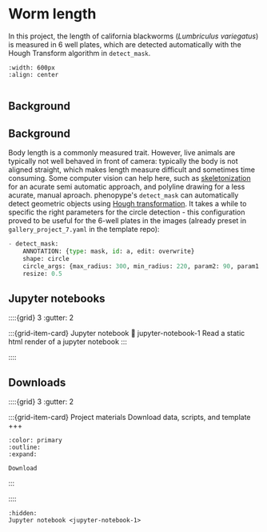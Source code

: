 # Worm length

In this project, the length of california blackworms (*Lumbriculus variegatus*) is measured in 6 well plates, which are detected automatically with the Hough Transform algorithm in `detect_mask`.

```{figure} output_worm-length.jpg
:width: 600px
:align: center
```

```{include} ../../_assets/md/get-started.md
```

## Background

## Background

Body length is a commonly measured trait. However, live animals are typically not well behaved in front of camera: typically the body is not aligned straight, which makes length measure difficult and sometimes time consuming. Some computer vision can help here, such as [skeletonization](https://en.wikipedia.org/wiki/Topological_skeleton) for an acurate semi automatic approach, and polyline drawing for a less acurate, manual aproach. phenopype's `detect_mask` can automatically detect geometric objects using [Hough transformation](https://en.wikipedia.org/wiki/Hough_transform). It takes a while to specific the right parameters for the circle detection - this configuration proved to be useful for the 6-well plates in the images (already preset in `gallery_project_7.yaml` in the template repo):

```python
- detect_mask:
    ANNOTATION: {type: mask, id: a, edit: overwrite}
    shape: circle
    circle_args: {max_radius: 300, min_radius: 220, param2: 90, param1: 100, min_dist: 400}
    resize: 0.5
```


## Jupyter notebooks

::::{grid} 3
:gutter: 2

:::{grid-item-card} Jupyter notebook
:link: jupyter-notebook-1
Read a static html render of a jupyter notebook
:::

::::

## Downloads

::::{grid} 3
:gutter: 2

:::{grid-item-card} Project materials
Download data, scripts, and template
+++
```{button-link} https://osf.io/download/u7n83/
:color: primary
:outline:
:expand:

Download
```
:::

::::


```{toctree}
:hidden:
Jupyter notebook <jupyter-notebook-1>
```

